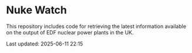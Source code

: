 # Nuke Watch

This repository includes code for retrieving the latest information available on the output of EDF nuclear power plants in the UK.

Last updated: 2025-06-11 22:15